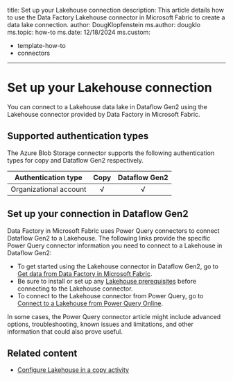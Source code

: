title: Set up your Lakehouse connection
description: This article details how to use the Data Factory Lakehouse connector in Microsoft Fabric to create a data lake connection.
author: DougKlopfenstein
ms.author: dougklo
ms.topic: how-to
ms.date: 12/18/2024
ms.custom:
  - template-how-to
  - connectors
---

# Set up your Lakehouse connection

You can connect to a Lakehouse data lake in Dataflow Gen2 using the Lakehouse connector provided by Data Factory in Microsoft Fabric.

## Supported authentication types

The Azure Blob Storage connector supports the following authentication types for copy and Dataflow Gen2 respectively.

| Authentication type | Copy | Dataflow Gen2 |
| --- | :---: | :---: |
| Organizational account | √ | √ |

## Set up your connection in Dataflow Gen2

Data Factory in Microsoft Fabric uses Power Query connectors to connect Dataflow Gen2 to a Lakehouse. The following links provide the specific Power Query connector information you need to connect to a Lakehouse in Dataflow Gen2:

* To get started using the Lakehouse connector in Dataflow Gen2, go to [Get data from Data Factory in Microsoft Fabric](/power-query/where-to-get-data#get-data-from-data-factory-in-microsoft-fabric).
* Be sure to install or set up any [Lakehouse prerequisites](/power-query/connectors/lakehouse#prerequisites) before connecting to the Lakehouse connector.
* To connect to the Lakehouse connector from Power Query, go to [Connect to a Lakehouse from Power Query Online](/power-query/connectors/lakehouse#connect-to-a-lakehouse-from-power-query-online).

In some cases, the Power Query connector article might include advanced options, troubleshooting, known issues and limitations, and other information that could also prove useful.

## Related content

* [Configure Lakehouse in a copy activity](connector-lakehouse-copy-activity.md)
